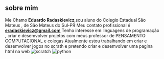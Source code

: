 ## sobre mim ##
Me Chamo **Eduardo Radaskievicz**,sou aluno do Colegio Estadual São Mateus , de São Mateus do Sul-PR
Meu contato profissional é **eradaskievicz@gmail.com** 
Tenho interesse em linguagens de programação , criar e desemvolver projetos com meus professor de PENSAMENTO COMPUTACIONAL e colegas
Atualmente estou trabalhando em criar e desemvolver jogos no scrath e pretendo criar e desemvolver uma pagina html na web
![scratch](https://img.shields.io/badge/Scratch-4D97FF?style=for-the-badge&logo=Scratch&logoColor=white)
![python](https://img.shields.io/badge/Python-FFD43B?style=for-the-badge&logo=python&logoColor=blue)
